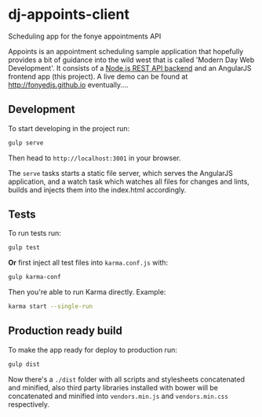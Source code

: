 dj-appoints-client
===============

Scheduling app for the fonye appointments API

Appoints is an appointment scheduling sample application that hopefully provides a bit of guidance into the wild west that is called 'Modern Day Web Development'. 
It consists of a [Node.js REST API backend](https://github.com/fonyedjs/appt-schedule-api) and an AngularJS frontend app (this project). A live demo can be found at http://fonyedjs.github.io eventually....

## Development

To start developing in the project run:

```bash
gulp serve
```

Then head to `http://localhost:3001` in your browser.

The `serve` tasks starts a static file server, which serves the AngularJS application, and a watch task which watches all files for changes and lints, builds and injects them into the index.html accordingly.

## Tests

To run tests run:

```bash
gulp test
```

**Or** first inject all test files into `karma.conf.js` with:

```bash
gulp karma-conf
```

Then you're able to run Karma directly. Example:

```bash
karma start --single-run
```

## Production ready build

To make the app ready for deploy to production run:

```bash
gulp dist
```

Now there's a `./dist` folder with all scripts and stylesheets concatenated and minified, also third party libraries installed with bower will be concatenated and minified into `vendors.min.js` and `vendors.min.css` respectively.
